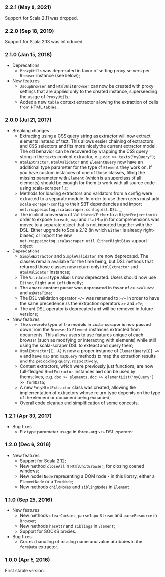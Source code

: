 ### 2.2.1 (May 9, 2021)

Support for Scala 2.11 was dropped.

### 2.2.0 (Sep 18, 2019)

Support for Scala 2.13 was introduced.

### 2.1.0 (Jan 15, 2018)
 
- Deprecations
  - `ProxyUtils` was deprecated in favor of setting proxy servers per `Browser` instance (see below);
- New features
  - `JsoupBrowser` and `HtmlUnitBrowser` can now be created with proxy settings that are applied only to the created
    instance, superseeding the usage of `ProxyUtils`;
  - Added a new `table` context extractor allowing the extraction of cells from HTML tables.

### 2.0.0 (Jul 21, 2017)

- Breaking changes
  - Extracting using a CSS query string as extractor will now extract elements instead of text. This allows easier
    chaining of extractors and CSS selectors and fits more nicely the current extractor model. The old behavior can be
    recovered by wrapping the CSS query string in the `texts` content extractor, e.g. `doc >> texts("myQuery")`;
  - `HtmlExtractor`, `HtmlValidator` and `ElementQuery` now have an additional type parameter for the type of `Element`
    they work on. If you have custom instances of one of those classes, filling the missing parameter with `Element`
    (which is a superclass of all elements) should be enough for them to work with all source code using
    scala-scraper 1.x;
  - Methods for loading extractors and validators from a config were extracted to a separate module. In order to use
    them users must add `scala-scraper-config` to their SBT dependencies and import
    `net.ruippeixotog.scalascraper.config.dsl.DSL._`;
  - The implicit conversion of `Validated/Either` to a `RightProjection` in order to expose `foreach`, `map` and
    `flatMap` in for comprehensions was moved to a separate object that is not imported together with the DSL. Either
    upgrade to Scala 2.12 (in which `Either` is already right-biased) or import the new
    `net.ruippeixotog.scalascraper.util.EitherRightBias` support object;
- Deprecations
  - `SimpleExtractor` and `SimpleValidator` are now deprecated. The classes remain available for the time being, but DSL
    methods that returned those classes now return only `HtmlExtractor` and `HtmlValidator` instances;
  - The `Validated` type alias is now deprecated. Users should now use `Either`, `Right` and `Left` directly;
  - The `asDate` content parser was deprecated in favor of `asLocalDate` and `asDateTime`;
  - The DSL validation operator `~/~` was renamed to `>/~` in order to have the same precedence as the extraction
    operators `>>` and `>?>`;
  - The `and` DSL operator is deprecated and will be removed in future versions;
- New features
  - The concrete type of the models in scala-scraper is now passed down from the `Browser` to `Element` instances
    extracted from documents. This allows users to use features unique of each browser (such as modifying or interacting
    with elements) while still using the scala-scraper DSL to exteact and query them;
  - `HtmlExtractor[E, A]` is now a proper instance of `ElementQuery[E] => A` and have `map` and `mapQuery` methods to
    map the extraction results and the preceding query, respectively;
  - Content extractors, which were previously just functions, are now full-fledged `HtmlExtractor` instances and can be
    used by themselves, e.g. `doc >> elements`, `doc >> elementList("myQuery") >> formData`;
  - A new `PolyHtmlExtractor` class was created, allowing the implementation of extractors whose return type depends on
    the type of the element or document being extracted;
  - Overall code cleanup and simplification of some concepts.

### 1.2.1 (Apr 30, 2017)

- Bug fixes
  - Fix type parameter usage in three-arg `>?>` DSL operator.

### 1.2.0 (Dec 6, 2016)

- New features
  - Support for Scala 2.12;
  - New method `closeAll` in `HtmlUnitBrowser`, for closing opened windows;
  - New model `Node` representing a DOM node - in this library, either a `ElementNode` or a `TextNode`;
  - New methods `childNodes` and `siblingNodes` in `Element`.

### 1.1.0 (Sep 25, 2016)

- New features
  - New methods `clearCookies`, `parseInputStream` and `parseResource` in `Browser`;
  - New methods `hasAttr` and `siblings` in `Element`;
  - Support for SOCKS proxies.
- Bug fixes
  - Correct handling of missing name and value attributes in the `formData` extractor.

### 1.0.0 (Apr 5, 2016)

First stable version.
